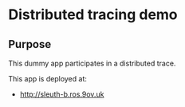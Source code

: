 # Distributed tracing demo

## Purpose

This dummy app participates in a distributed trace.

This app is deployed at:
  * http://sleuth-b.ros.9ov.uk
